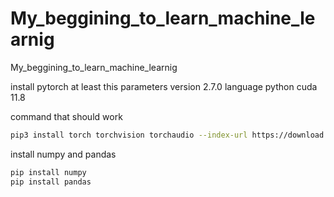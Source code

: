 # My_beggining_to_learn_machine_learnig
My_beggining_to_learn_machine_learnig

install pytorch at least this parameters
version 2.7.0
language python
cuda 11.8

command that should work
```bash
pip3 install torch torchvision torchaudio --index-url https://download.pytorch.org/whl/cu118
```

install numpy and pandas
```bash
pip install numpy
pip install pandas
```